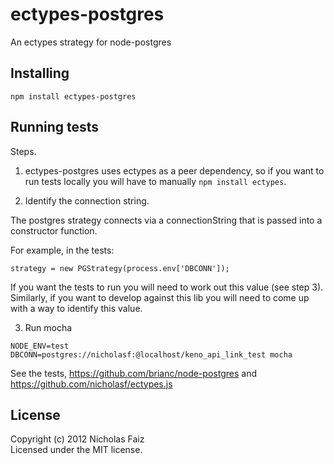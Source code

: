 # ectypes-postgres

An ectypes strategy for node-postgres

## Installing

`npm install ectypes-postgres`

## Running tests

Steps.

1) ectypes-postgres uses ectypes as a peer dependency, so if you want to run tests locally you will have to manually 
`npm install ectypes`.

2) Identify the connection string. 

The postgres strategy connects via a connectionString that is passed into a constructor function.

For example, in the tests:

```
strategy = new PGStrategy(process.env['DBCONN']);

```

If you want the tests to run you will need to work out this value (see step 3). Similarly, if you want to develop 
against this lib you will need to come up with a way to identify this value.

3) Run mocha

`NODE_ENV=test DBCONN=postgres://nicholasf:@localhost/keno_api_link_test mocha`

See the tests, https://github.com/brianc/node-postgres and https://github.com/nicholasf/ectypes.js 

## License
Copyright (c) 2012 Nicholas Faiz  
Licensed under the MIT license.
